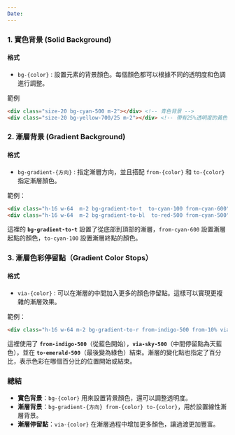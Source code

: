 ```yaml
---
Date:
---
```

### 1. 實色背景 (Solid Background)
#### 格式
- `bg-{color}` : 設置元素的背景顏色。每個顏色都可以根據不同的透明度和色調進行調整。

範例
```html
<div class="size-20 bg-cyan-500 m-2"></div> <!-- 青色背景 -->
<div class="size-20 bg-yellow-700/25 m-2"></div> <!-- 帶有25%透明度的黃色背景 -->
```
### 2. 漸層背景 (Gradient Background)
#### 格式
- `bg-gradient-{方向}` : 指定漸層方向，並且搭配 `from-{color}` 和 `to-{color}` 指定漸層顏色。

範例：
```html
<div class="h-16 w-64  m-2 bg-gradient-to-t  to-cyan-100 from-cyan-600"></div> <!-- 從底部到頂部的漸層 -->
<div class="h-16 w-64  m-2 bg-gradient-to-bl  to-red-500 from-cyan-500"></div> <!-- 從右上到左下的漸層 -->
```

這裡的 **`bg-gradient-to-t`** 設置了從底部到頂部的漸層，`from-cyan-600` 設置漸層起點的顏色，`to-cyan-100` 設置漸層終點的顏色。
### 3. 漸層色彩停留點（Gradient Color Stops）
#### 格式
- `via-{color}` : 可以在漸層的中間加入更多的顏色停留點。這樣可以實現更複雜的漸層效果。

範例：
```html
<div class="h-16 w-64 m-2 bg-gradient-to-r from-indigo-500 from-10% via-sky-500 via-30% to-emerald-500 to-90%"></div>
```

這裡使用了 **`from-indigo-500`**（從藍色開始），**`via-sky-500`**（中間停留點為天藍色），並在 **`to-emerald-500`**（最後變為綠色）結束。漸層的變化點也指定了百分比，表示色彩在哪個百分比的位置開始或結束。
### 總結
- **實色背景**：`bg-{color}` 用來設置背景顏色，還可以調整透明度。
- **漸層背景**：`bg-gradient-{方向} from-{color} to-{color}`，用於設置線性漸層背景。
- **漸層停留點**：`via-{color}` 在漸層過程中增加更多顏色，讓過渡更加豐富。